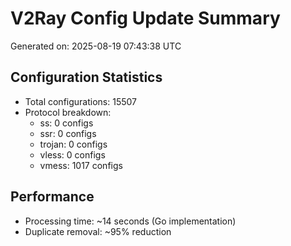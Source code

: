 # V2Ray Config Update Summary
Generated on: 2025-08-19 07:43:38 UTC

## Configuration Statistics
- Total configurations: 15507
- Protocol breakdown:
  - ss: 0 configs
  - ssr: 0 configs
  - trojan: 0 configs
  - vless: 0 configs
  - vmess: 1017 configs

## Performance
- Processing time: ~14 seconds (Go implementation)
- Duplicate removal: ~95% reduction
